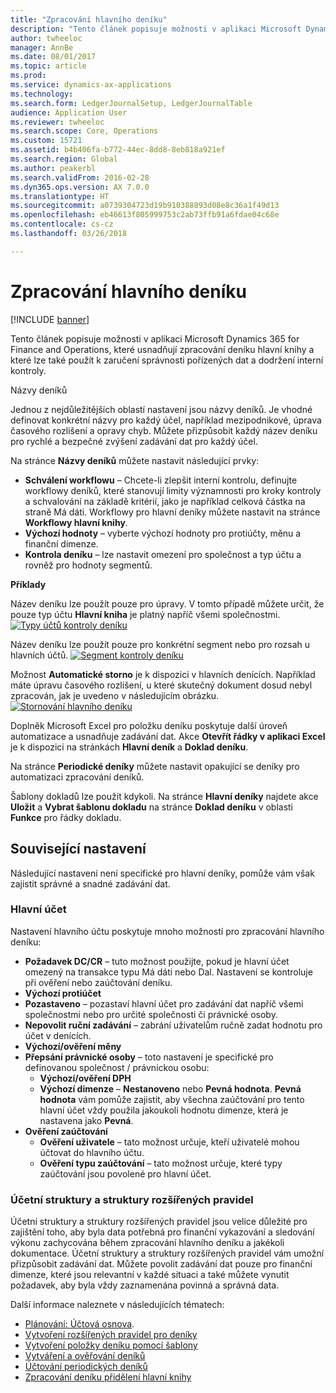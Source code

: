 ```yaml
---
title: "Zpracování hlavního deníku"
description: "Tento článek popisuje možnosti v aplikaci Microsoft Dynamics 365 for Finance and Operations, které usnadňují zpracování deníku hlavní knihy a které lze také použít k zaručení správnosti pořízených dat a dodržení interní kontroly."
author: twheeloc
manager: AnnBe
ms.date: 08/01/2017
ms.topic: article
ms.prod: 
ms.service: dynamics-ax-applications
ms.technology: 
ms.search.form: LedgerJournalSetup, LedgerJournalTable
audience: Application User
ms.reviewer: twheeloc
ms.search.scope: Core, Operations
ms.custom: 15721
ms.assetid: b4b406fa-b772-44ec-8dd8-8eb818a921ef
ms.search.region: Global
ms.author: peakerbl
ms.search.validFrom: 2016-02-28
ms.dyn365.ops.version: AX 7.0.0
ms.translationtype: HT
ms.sourcegitcommit: a0739304723d19b910388893d08e8c36a1f49d13
ms.openlocfilehash: eb46613f805999753c2ab73ffb91a6fdae04c68e
ms.contentlocale: cs-cz
ms.lasthandoff: 03/26/2018

---
```


# <a name="general-journal-processing"></a>Zpracování hlavního deníku

[!INCLUDE [banner](../includes/banner.md)]

Tento článek popisuje možnosti v aplikaci Microsoft Dynamics 365 for Finance and Operations, které usnadňují zpracování deníku hlavní knihy a které lze také použít k zaručení správnosti pořízených dat a dodržení interní kontroly.  

Názvy deníků

Jednou z nejdůležitějších oblastí nastavení jsou názvy deníků. Je vhodné definovat konkrétní názvy pro každý účel, například mezipodnikové, úprava časového rozlišení a opravy chyb. Můžete přizpůsobit každý název deníku pro rychlé a bezpečné zvýšení zadávání dat pro každý účel. 

Na stránce **Názvy deníků** můžete nastavit následující prvky:

-   **Schválení workflowu** – Chcete-li zlepšit interní kontrolu, definujte workflowy deníků, které stanovují limity významnosti pro kroky kontroly a schvalování na základě kritérií, jako je například celková částka na straně Má dáti. Workflowy pro hlavní deníky můžete nastavit na stránce **Workflowy hlavní knihy**.
-   **Výchozí hodnoty** – vyberte výchozí hodnoty pro protiúčty, měnu a finanční dimenze.
-   **Kontrola deníku** – lze nastavit omezení pro společnost a typ účtu a rovněž pro hodnoty segmentů. 

**Příklady**

Název deníku lze použít pouze pro úpravy. V tomto případě můžete určit, že pouze typ účtu **Hlavní kniha** je platný napříč všemi společnostmi. [![Typy účtů kontroly deníku](./media/journal-control-account-types1.png)](./media/journal-control-account-types1.png)

Název deníku lze použít pouze pro konkrétní segment nebo pro rozsah u hlavních účtů. [![Segment kontroly deníku](./media/journal-control-segment1.png)](./media/journal-control-segment1.png)

Možnost **Automatické storno** je k dispozici v hlavních denících. Například máte úpravu časového rozlišení, u které skutečný dokument dosud nebyl zpracován, jak je uvedeno v následujícím obrázku.
[![Stornování hlavního deníku](./media/general-journal-reversing1.png)](./media/general-journal-reversing1.png) 

Doplněk Microsoft Excel pro položku deníku poskytuje další úroveň automatizace a usnadňuje zadávání dat. Akce **Otevřít řádky v aplikaci Excel** je k dispozici na stránkách **Hlavní deník** a **Doklad deníku**. 

Na stránce **Periodické deníky** můžete nastavit opakující se deníky pro automatizaci zpracování deníků. 

Šablony dokladů lze použít kdykoli. Na stránce **Hlavní deníky** najdete akce **Uložit** a **Vybrat šablonu dokladu** na stránce **Doklad deníku** v oblasti **Funkce** pro řádky dokladu.

## <a name="related-setup"></a>Související nastavení
Následující nastavení není specifické pro hlavní deníky, pomůže vám však zajistit správné a snadné zadávání dat.

### <a name="main-account"></a>Hlavní účet

Nastavení hlavního účtu poskytuje mnoho možností pro zpracování hlavního deníku:

-   **Požadavek DC/CR** – tuto možnost použijte, pokud je hlavní účet omezený na transakce typu Má dáti nebo Dal. Nastavení se kontroluje při ověření nebo zaúčtování deníku.
-   **Výchozí protiúčet**
-   **Pozastaveno** – pozastaví hlavní účet pro zadávání dat napříč všemi společnostmi nebo pro určité společnosti či právnické osoby.
-   **Nepovolit ruční zadávání** – zabrání uživatelům ručně zadat hodnotu pro účet v denících.
-   **Výchozí/ověření měny**
-   **Přepsání právnické osoby** – toto nastavení je specifické pro definovanou společnost / právnickou osobu:
    -   **Výchozí/ověření DPH**
    -   **Výchozí dimenze** – **Nestanoveno** nebo **Pevná hodnota**. **Pevná hodnota** vám pomůže zajistit, aby všechna zaúčtování pro tento hlavní účet vždy použila jakoukoli hodnotu dimenze, která je nastavena jako **Pevná**.
-   **Ověření zaúčtování**
    -   **Ověření uživatele** – tato možnost určuje, kteří uživatelé mohou účtovat do hlavního účtu.
    -   **Ověření typu zaúčtování** – tato možnost určuje, které typy zaúčtování jsou povolené pro hlavní účet.

### <a name="accounting-structures-and-advanced-rules-structures"></a>Účetní struktury a struktury rozšířených pravidel

Účetní struktury a struktury rozšířených pravidel jsou velice důležité pro zajištění toho, aby byla data potřebná pro finanční vykazování a sledování výkonu zachycována během zpracování hlavního deníku a jakékoli dokumentace. Účetní struktury a struktury rozšířených pravidel vám umožní přizpůsobit zadávání dat. Můžete povolit zadávání dat pouze pro finanční dimenze, které jsou relevantní v každé situaci a také můžete vynutit požadavek, aby byla vždy zaznamenána povinná a správná data.

Další informace naleznete v následujících tématech:
- [Plánování: Účtová osnova](plan-chart-of-accounts.md). 
- [Vytvoření rozšířených pravidel pro deníky](tasks/create-advanced-rules-journals.md)
- [Vytvoření položky deníku pomocí šablony](tasks/create-journal-entry-template.md)
- [Vytváření a ověřování deníků](tasks/create-validate-journals.md)
- [Účtování periodických deníků](tasks/post-periodic-journals.md)
- [Zpracování deníku přidělení hlavní knihy](tasks/process-ledger-allocation-journal.md)



